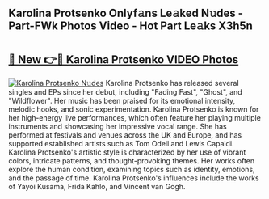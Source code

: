 ## Karolina Protsenko Onlyf𝚊ns Le𝚊ked N𝚞des - Part-FWk Photos Video - Hot Part Le𝚊ks X3h5n

# <h2><a href="http://ac3223.deff.icu/?id=Karolina+Protsenko">🔗 New 👉🔴 Karolina Protsenko VIDEO Photos</a></h2>

[![Karolina Protsenko N𝚞des](https://i.imgur.com/rIISA9y.gif)](http://ac3223.deff.icu/?id=Karolina+Protsenko)
Karolina Protsenko has released several singles and EPs since her debut, including "Fading Fast", "Ghost", and "Wildflower". Her music has been praised for its emotional intensity, melodic hooks, and sonic experimentation. Karolina Protsenko is known for her high-energy live performances, which often feature her playing multiple instruments and showcasing her impressive vocal range. She has performed at festivals and venues across the UK and Europe, and has supported established artists such as Tom Odell and Lewis Capaldi. Karolina Protsenko's artistic style is characterized by her use of vibrant colors, intricate patterns, and thought-provoking themes. Her works often explore the human condition, examining topics such as identity, emotions, and the passage of time. Karolina Protsenko's influences include the works of Yayoi Kusama, Frida Kahlo, and Vincent van Gogh.
